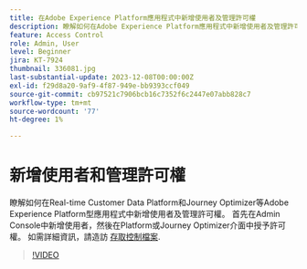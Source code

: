 ```yaml
---
title: 在Adobe Experience Platform應用程式中新增使用者及管理許可權
description: 瞭解如何在Adobe Experience Platform應用程式中新增使用者及管理許可權。
feature: Access Control
role: Admin, User
level: Beginner
jira: KT-7924
thumbnail: 336081.jpg
last-substantial-update: 2023-12-08T00:00:00Z
exl-id: f29d8a20-9af9-4f87-949e-bb9393ccf049
source-git-commit: cb97521c7906bcb16c7352f6c2447e07abb828c7
workflow-type: tm+mt
source-wordcount: '77'
ht-degree: 1%

---
```


# 新增使用者和管理許可權

瞭解如何在Real-time Customer Data Platform和Journey Optimizer等Adobe Experience Platform型應用程式中新增使用者及管理許可權。 首先在Admin Console中新增使用者，然後在Platform或Journey Optimizer介面中授予許可權。 如需詳細資訊，請造訪 [存取控制檔案](https://experienceleague.adobe.com/docs/experience-platform/access-control/home.html?lang=zh-Hant).

>[!VIDEO](https://video.tv.adobe.com/v/336081?learn=on)
